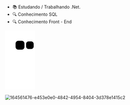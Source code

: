 
- 📚 Estudando / Trabalhando .Net.
- 🔍 Conhecimento SQL
- 🔍 Conhecimento Front - End


![Snake animation](https://github.com/BrunoMantovaniDev/BrunoMantovaniDev/blob/output/github-contribution-grid-snake.svg)




![164561476-e453e0e0-4842-4954-8404-3d378e1415c2](https://user-images.githubusercontent.com/32585248/183964498-3050a796-da85-48f1-96cf-f498c77105b3.gif)
